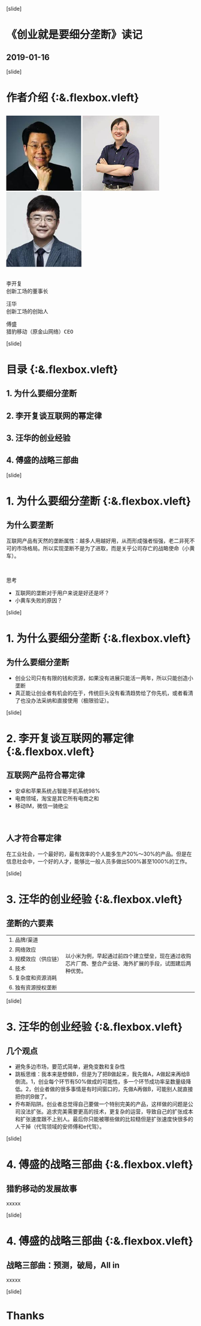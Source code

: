 [slide]
# 《创业就是要细分垄断》读记
## 2019-01-16
<style>
.flexbox.vleft {justify-content:normal !important;}
</style>

[slide]
# 作者介绍 {:&.flexbox.vleft}
## 
<div class="columns3">
<img src="src/kaifu.jpg" height="200">
<img src="src/wanghua.jpg" height="200">
<img src="src/fusheng.jpg" height="200">
</div>

<br/>

<div class="columns3">
<pre>
李开复
创新工场的董事长
</pre>
<pre>
汪华
创新工场的创始人
</pre>
<pre>
傅盛
猎豹移动（原金山网络）CEO</pre>
</div>

[slide]
# 目录 {:&.flexbox.vleft}
## 1. 为什么要细分垄断
## 2. 李开复谈互联网的幂定律
## 3. 汪华的创业经验
## 4. 傅盛的战略三部曲

[slide]
# 1. 为什么要细分垄断 {:&.flexbox.vleft}
## 为什么要垄断
互联网产品有天然的垄断属性：越多人用越好用，从而形成强者恒强，老二非死不可的市场格局。所以实现垄断不是为了进取，而是关乎公司存亡的战略使命（小黄车）。

<br/>

思考
* 互联网的垄断对于用户来说是好还是坏？
* 小黄车失败的原因？

[slide]
# 1. 为什么要细分垄断 {:&.flexbox.vleft}
## 为什么要细分垄断
* 创业公司只有有限的钱和资源，如果没有进展只能活一两年，所以只能创造小垄断
* 真正能让创业者有机会的在于，传统巨头没有看清趋势给了你先机，或者看清了也没办法采纳和直接使用（极限验证）。

[slide]
# 2. 李开复谈互联网的幂定律 {:&.flexbox.vleft}
## 互联网产品符合幂定律
* 安卓和苹果系统占智能手机系统98%
* 电商领域，淘宝是其它所有电商之和
* 移动IM，微信一骑绝尘

<br />

## 人才符合幂定律
在工业社会，一个最好的，最有效率的个人能多生产20%～30%的产品。但是在信息社会中，一个好的人才，能够比一般人员多做出500%甚至1000%的工作。

[slide]
# 3. 汪华的创业经验 {:&.flexbox.vleft}
## 垄断的六要素
<table>
<tr><td width="30%">1. 品牌/渠道</td>
<td rowspan="6">以小米为例，早起通过前四个建立壁垒，现在通过收购芯片厂商、整合产业链、海外扩展的手段，试图建后两种优势。</td></tr>
<tr><td>2. 网络效应</td></tr>
<tr><td>3. 规模效应（供应链）</td></tr>
<tr><td>4. 技术</td></tr>
<tr><td>5. 复杂度和资源消耗</td></tr>
<tr><td>6. 独有资源授权垄断</td></tr>
</table>

[slide]
# 3. 汪华的创业经验 {:&.flexbox.vleft}
## 几个观点
* 避免多边市场，要范式简单，避免变数和复杂性
* 跳板思维：我本来是想做B，但是为了把B做起来，我先做A，A做起来再给B倒流。1，创业每个环节有50%做成的可能性，多一个环节成功率呈数量级降低。2，创业者做的很多事情是有时间窗口的，先做A再做B，可能别人就直接把你的B做了。
* 乔布斯陷阱。创业者总觉得自己要做一个特别完美的产品，这样做的问题是公司没法扩张。追求完美需要更高的技术，更复杂的运营，导致自己的扩张成本和扩张速度跟不上别人。最后你只能被哪些做的比较糙但是扩张速度快很多的人干掉（代驾领域的安师傅和e代驾）。

[slide]
# 4. 傅盛的战略三部曲 {:&.flexbox.vleft}
## 猎豹移动的发展故事
xxxxx

[slide]
# 4. 傅盛的战略三部曲  {:&.flexbox.vleft}
## 战略三部曲：预测，破局，All in
xxxxx


[slide]
# Thanks

